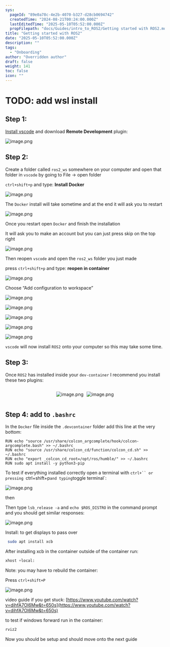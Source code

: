 ```yaml
---
sys:
  pageId: "89e0a78c-4e2b-4070-b327-d28cb0694742"
  createdTime: "2024-08-21T00:24:00.000Z"
  lastEditedTime: "2025-05-10T05:52:00.000Z"
  propFilepath: "docs/Guides/intro_to_ROS2/Getting started with ROS2.md"
title: "Getting started with ROS2"
date: "2025-05-10T05:52:00.000Z"
description: ""
tags:
  - "Onboarding"
author: "Overridden author"
draft: false
weight: 141
toc: false
icon: ""
---
```


# TODO: add wsl install

## Step 1:

[Install vscode](https://code.visualstudio.com/download) and download **Remote Development** plugin:

![image.png](https://prod-files-secure.s3.us-west-2.amazonaws.com/d518164a-d88e-44d1-a4ee-3adb3bd8bce0/efb52993-1881-4a40-b95e-6f020334f022/image.png?X-Amz-Algorithm=AWS4-HMAC-SHA256&X-Amz-Content-Sha256=UNSIGNED-PAYLOAD&X-Amz-Credential=ASIAZI2LB466YH26HWNJ%2F20250630%2Fus-west-2%2Fs3%2Faws4_request&X-Amz-Date=20250630T190116Z&X-Amz-Expires=3600&X-Amz-Security-Token=IQoJb3JpZ2luX2VjEMr%2F%2F%2F%2F%2F%2F%2F%2F%2F%2FwEaCXVzLXdlc3QtMiJHMEUCIEBoM8UIo2YU4RGNq10PRzHMVui9aKyWoTC2bFkFiG8XAiEAv%2BuUisotdgEXYQaHiFVQI9YE0srlP20mhIykU2G%2BZ5EqiAQIw%2F%2F%2F%2F%2F%2F%2F%2F%2F%2F%2FARAAGgw2Mzc0MjMxODM4MDUiDINjeN7zQGW%2Fkmth6ircAyD2yK41ayBAVKKKQ8hTV%2FsdOpODWoYNkR9bmZgvC7fYomni7OSJR59y35hI3MiebWRF2IUZnEnwBRmLH%2BvMcQ9AskEomLerIU7oGv%2FAIigcG4gWJFw7nFfCp9%2FwHpgZOlrUgLBiZ43zvUqHWBQU0qrSUmA37l5siU5JJEDLcDRynRy8GkZJp2gumT15DDVb0QmD7ApXo24HqtZCYa3vwhOzsxf6sj3ryMr4R3ISlvapw3nNAZYcXgBjHxKkxlR%2FcJY0YMv7EafD%2BAqN0YgQdwuwJ%2FH48w6Y%2B90UaPwVLQzAmZPVyzHO5EwX62jMn9Y9EkwLQTxc0fpt2ipF8YgIT45h9hGlEiyHH1eiJQyEqLJG%2BADsW8%2F2Y0qGkyCUSxEawxMtWMGHPHRtayIk6twKkOxnH3nPQ16chFkGT4pK%2F%2FHsjuQSxPTHgPRPMwiRF5Vl2Fl0sCwyzQrqR%2BV0m6%2Bq4T5oIDkE8nLj1nnyFqH3tDRfB7softFI89mqdXZlB80ubXIRpFx7jVz2XMaTagt2wxeXNVqYQt7T5WbD70EwOXNg88K4%2FUq4XNOziyWE7opCeeT54V6az7ezdsVQdVkwL%2BE49YVuICIOCZdz%2BbZe429%2F%2BKMZTFehlTsX6ytQMJ2ji8MGOqUBTQKoyjBPoAsJ4u862k7PUOxQjuBq42FRFO8YrsRRwESOT18LvBjdPTx4T9Luw92AS6Wt4ivprfkVwn8RgrCEtTZKkfykhisB5JTE7iHGUhaWf2hBmIP9hlaOtCCz3ss1Naqvrb6w%2FeTmhtEVcadGA0%2F1DWzjaZ0d1qA1TkwMHybdyv%2BqF64WoEddlV7UwqdbjFE34bDTMc1ilW0%2FMuCmA8vbxLk1&X-Amz-Signature=3819fa670ff567e154c2f50b283015c3996e58082936e2ebc0329bbfbe6b0f1e&X-Amz-SignedHeaders=host&x-amz-checksum-mode=ENABLED&x-id=GetObject)

## Step 2:

Create a folder called `ros2_ws` somewhere on your computer and open that folder in `vscode` by going to File → open folder 

`ctrl+shift+p` and type: **Install Docker**

![image.png](https://prod-files-secure.s3.us-west-2.amazonaws.com/d518164a-d88e-44d1-a4ee-3adb3bd8bce0/2269dc0e-1cd5-47ff-bceb-c04ad9b2eab0/image.png?X-Amz-Algorithm=AWS4-HMAC-SHA256&X-Amz-Content-Sha256=UNSIGNED-PAYLOAD&X-Amz-Credential=ASIAZI2LB466YH26HWNJ%2F20250630%2Fus-west-2%2Fs3%2Faws4_request&X-Amz-Date=20250630T190116Z&X-Amz-Expires=3600&X-Amz-Security-Token=IQoJb3JpZ2luX2VjEMr%2F%2F%2F%2F%2F%2F%2F%2F%2F%2FwEaCXVzLXdlc3QtMiJHMEUCIEBoM8UIo2YU4RGNq10PRzHMVui9aKyWoTC2bFkFiG8XAiEAv%2BuUisotdgEXYQaHiFVQI9YE0srlP20mhIykU2G%2BZ5EqiAQIw%2F%2F%2F%2F%2F%2F%2F%2F%2F%2F%2FARAAGgw2Mzc0MjMxODM4MDUiDINjeN7zQGW%2Fkmth6ircAyD2yK41ayBAVKKKQ8hTV%2FsdOpODWoYNkR9bmZgvC7fYomni7OSJR59y35hI3MiebWRF2IUZnEnwBRmLH%2BvMcQ9AskEomLerIU7oGv%2FAIigcG4gWJFw7nFfCp9%2FwHpgZOlrUgLBiZ43zvUqHWBQU0qrSUmA37l5siU5JJEDLcDRynRy8GkZJp2gumT15DDVb0QmD7ApXo24HqtZCYa3vwhOzsxf6sj3ryMr4R3ISlvapw3nNAZYcXgBjHxKkxlR%2FcJY0YMv7EafD%2BAqN0YgQdwuwJ%2FH48w6Y%2B90UaPwVLQzAmZPVyzHO5EwX62jMn9Y9EkwLQTxc0fpt2ipF8YgIT45h9hGlEiyHH1eiJQyEqLJG%2BADsW8%2F2Y0qGkyCUSxEawxMtWMGHPHRtayIk6twKkOxnH3nPQ16chFkGT4pK%2F%2FHsjuQSxPTHgPRPMwiRF5Vl2Fl0sCwyzQrqR%2BV0m6%2Bq4T5oIDkE8nLj1nnyFqH3tDRfB7softFI89mqdXZlB80ubXIRpFx7jVz2XMaTagt2wxeXNVqYQt7T5WbD70EwOXNg88K4%2FUq4XNOziyWE7opCeeT54V6az7ezdsVQdVkwL%2BE49YVuICIOCZdz%2BbZe429%2F%2BKMZTFehlTsX6ytQMJ2ji8MGOqUBTQKoyjBPoAsJ4u862k7PUOxQjuBq42FRFO8YrsRRwESOT18LvBjdPTx4T9Luw92AS6Wt4ivprfkVwn8RgrCEtTZKkfykhisB5JTE7iHGUhaWf2hBmIP9hlaOtCCz3ss1Naqvrb6w%2FeTmhtEVcadGA0%2F1DWzjaZ0d1qA1TkwMHybdyv%2BqF64WoEddlV7UwqdbjFE34bDTMc1ilW0%2FMuCmA8vbxLk1&X-Amz-Signature=b36598032afb62a02bc3f06dfe435020b8a1a28a0b523222de9d4ebc9a338586&X-Amz-SignedHeaders=host&x-amz-checksum-mode=ENABLED&x-id=GetObject)

The `Docker` install will take sometime and at the end it will ask you to restart

![image.png](https://prod-files-secure.s3.us-west-2.amazonaws.com/d518164a-d88e-44d1-a4ee-3adb3bd8bce0/ed233f78-be33-4b1f-b89c-9c346c0e961e/image.png?X-Amz-Algorithm=AWS4-HMAC-SHA256&X-Amz-Content-Sha256=UNSIGNED-PAYLOAD&X-Amz-Credential=ASIAZI2LB466YH26HWNJ%2F20250630%2Fus-west-2%2Fs3%2Faws4_request&X-Amz-Date=20250630T190116Z&X-Amz-Expires=3600&X-Amz-Security-Token=IQoJb3JpZ2luX2VjEMr%2F%2F%2F%2F%2F%2F%2F%2F%2F%2FwEaCXVzLXdlc3QtMiJHMEUCIEBoM8UIo2YU4RGNq10PRzHMVui9aKyWoTC2bFkFiG8XAiEAv%2BuUisotdgEXYQaHiFVQI9YE0srlP20mhIykU2G%2BZ5EqiAQIw%2F%2F%2F%2F%2F%2F%2F%2F%2F%2F%2FARAAGgw2Mzc0MjMxODM4MDUiDINjeN7zQGW%2Fkmth6ircAyD2yK41ayBAVKKKQ8hTV%2FsdOpODWoYNkR9bmZgvC7fYomni7OSJR59y35hI3MiebWRF2IUZnEnwBRmLH%2BvMcQ9AskEomLerIU7oGv%2FAIigcG4gWJFw7nFfCp9%2FwHpgZOlrUgLBiZ43zvUqHWBQU0qrSUmA37l5siU5JJEDLcDRynRy8GkZJp2gumT15DDVb0QmD7ApXo24HqtZCYa3vwhOzsxf6sj3ryMr4R3ISlvapw3nNAZYcXgBjHxKkxlR%2FcJY0YMv7EafD%2BAqN0YgQdwuwJ%2FH48w6Y%2B90UaPwVLQzAmZPVyzHO5EwX62jMn9Y9EkwLQTxc0fpt2ipF8YgIT45h9hGlEiyHH1eiJQyEqLJG%2BADsW8%2F2Y0qGkyCUSxEawxMtWMGHPHRtayIk6twKkOxnH3nPQ16chFkGT4pK%2F%2FHsjuQSxPTHgPRPMwiRF5Vl2Fl0sCwyzQrqR%2BV0m6%2Bq4T5oIDkE8nLj1nnyFqH3tDRfB7softFI89mqdXZlB80ubXIRpFx7jVz2XMaTagt2wxeXNVqYQt7T5WbD70EwOXNg88K4%2FUq4XNOziyWE7opCeeT54V6az7ezdsVQdVkwL%2BE49YVuICIOCZdz%2BbZe429%2F%2BKMZTFehlTsX6ytQMJ2ji8MGOqUBTQKoyjBPoAsJ4u862k7PUOxQjuBq42FRFO8YrsRRwESOT18LvBjdPTx4T9Luw92AS6Wt4ivprfkVwn8RgrCEtTZKkfykhisB5JTE7iHGUhaWf2hBmIP9hlaOtCCz3ss1Naqvrb6w%2FeTmhtEVcadGA0%2F1DWzjaZ0d1qA1TkwMHybdyv%2BqF64WoEddlV7UwqdbjFE34bDTMc1ilW0%2FMuCmA8vbxLk1&X-Amz-Signature=dc98e3eb8eaa7d13a9f2622b4dccf04bafc0b7a59cc9d1c82e08d874c31f11b9&X-Amz-SignedHeaders=host&x-amz-checksum-mode=ENABLED&x-id=GetObject)

Once you restart open `Docker` and finish the installation

It will ask you to make an account but you can just press skip on the top right

![image.png](https://prod-files-secure.s3.us-west-2.amazonaws.com/d518164a-d88e-44d1-a4ee-3adb3bd8bce0/21010ad9-1659-4fd9-9f59-9932a09b2a3d/image.png?X-Amz-Algorithm=AWS4-HMAC-SHA256&X-Amz-Content-Sha256=UNSIGNED-PAYLOAD&X-Amz-Credential=ASIAZI2LB466YH26HWNJ%2F20250630%2Fus-west-2%2Fs3%2Faws4_request&X-Amz-Date=20250630T190117Z&X-Amz-Expires=3600&X-Amz-Security-Token=IQoJb3JpZ2luX2VjEMr%2F%2F%2F%2F%2F%2F%2F%2F%2F%2FwEaCXVzLXdlc3QtMiJHMEUCIEBoM8UIo2YU4RGNq10PRzHMVui9aKyWoTC2bFkFiG8XAiEAv%2BuUisotdgEXYQaHiFVQI9YE0srlP20mhIykU2G%2BZ5EqiAQIw%2F%2F%2F%2F%2F%2F%2F%2F%2F%2F%2FARAAGgw2Mzc0MjMxODM4MDUiDINjeN7zQGW%2Fkmth6ircAyD2yK41ayBAVKKKQ8hTV%2FsdOpODWoYNkR9bmZgvC7fYomni7OSJR59y35hI3MiebWRF2IUZnEnwBRmLH%2BvMcQ9AskEomLerIU7oGv%2FAIigcG4gWJFw7nFfCp9%2FwHpgZOlrUgLBiZ43zvUqHWBQU0qrSUmA37l5siU5JJEDLcDRynRy8GkZJp2gumT15DDVb0QmD7ApXo24HqtZCYa3vwhOzsxf6sj3ryMr4R3ISlvapw3nNAZYcXgBjHxKkxlR%2FcJY0YMv7EafD%2BAqN0YgQdwuwJ%2FH48w6Y%2B90UaPwVLQzAmZPVyzHO5EwX62jMn9Y9EkwLQTxc0fpt2ipF8YgIT45h9hGlEiyHH1eiJQyEqLJG%2BADsW8%2F2Y0qGkyCUSxEawxMtWMGHPHRtayIk6twKkOxnH3nPQ16chFkGT4pK%2F%2FHsjuQSxPTHgPRPMwiRF5Vl2Fl0sCwyzQrqR%2BV0m6%2Bq4T5oIDkE8nLj1nnyFqH3tDRfB7softFI89mqdXZlB80ubXIRpFx7jVz2XMaTagt2wxeXNVqYQt7T5WbD70EwOXNg88K4%2FUq4XNOziyWE7opCeeT54V6az7ezdsVQdVkwL%2BE49YVuICIOCZdz%2BbZe429%2F%2BKMZTFehlTsX6ytQMJ2ji8MGOqUBTQKoyjBPoAsJ4u862k7PUOxQjuBq42FRFO8YrsRRwESOT18LvBjdPTx4T9Luw92AS6Wt4ivprfkVwn8RgrCEtTZKkfykhisB5JTE7iHGUhaWf2hBmIP9hlaOtCCz3ss1Naqvrb6w%2FeTmhtEVcadGA0%2F1DWzjaZ0d1qA1TkwMHybdyv%2BqF64WoEddlV7UwqdbjFE34bDTMc1ilW0%2FMuCmA8vbxLk1&X-Amz-Signature=37cfd0298ba286dace96ea9315e1983c390688bf5fae613201879a3c12fc992e&X-Amz-SignedHeaders=host&x-amz-checksum-mode=ENABLED&x-id=GetObject)

Then reopen `vscode` and open the `ros2_ws` folder you just made

press `ctrl+shift+p` and type: **reopen in container**

![image.png](https://prod-files-secure.s3.us-west-2.amazonaws.com/d518164a-d88e-44d1-a4ee-3adb3bd8bce0/4e93b8c2-41ad-488c-8095-c74205196118/image.png?X-Amz-Algorithm=AWS4-HMAC-SHA256&X-Amz-Content-Sha256=UNSIGNED-PAYLOAD&X-Amz-Credential=ASIAZI2LB466YH26HWNJ%2F20250630%2Fus-west-2%2Fs3%2Faws4_request&X-Amz-Date=20250630T190116Z&X-Amz-Expires=3600&X-Amz-Security-Token=IQoJb3JpZ2luX2VjEMr%2F%2F%2F%2F%2F%2F%2F%2F%2F%2FwEaCXVzLXdlc3QtMiJHMEUCIEBoM8UIo2YU4RGNq10PRzHMVui9aKyWoTC2bFkFiG8XAiEAv%2BuUisotdgEXYQaHiFVQI9YE0srlP20mhIykU2G%2BZ5EqiAQIw%2F%2F%2F%2F%2F%2F%2F%2F%2F%2F%2FARAAGgw2Mzc0MjMxODM4MDUiDINjeN7zQGW%2Fkmth6ircAyD2yK41ayBAVKKKQ8hTV%2FsdOpODWoYNkR9bmZgvC7fYomni7OSJR59y35hI3MiebWRF2IUZnEnwBRmLH%2BvMcQ9AskEomLerIU7oGv%2FAIigcG4gWJFw7nFfCp9%2FwHpgZOlrUgLBiZ43zvUqHWBQU0qrSUmA37l5siU5JJEDLcDRynRy8GkZJp2gumT15DDVb0QmD7ApXo24HqtZCYa3vwhOzsxf6sj3ryMr4R3ISlvapw3nNAZYcXgBjHxKkxlR%2FcJY0YMv7EafD%2BAqN0YgQdwuwJ%2FH48w6Y%2B90UaPwVLQzAmZPVyzHO5EwX62jMn9Y9EkwLQTxc0fpt2ipF8YgIT45h9hGlEiyHH1eiJQyEqLJG%2BADsW8%2F2Y0qGkyCUSxEawxMtWMGHPHRtayIk6twKkOxnH3nPQ16chFkGT4pK%2F%2FHsjuQSxPTHgPRPMwiRF5Vl2Fl0sCwyzQrqR%2BV0m6%2Bq4T5oIDkE8nLj1nnyFqH3tDRfB7softFI89mqdXZlB80ubXIRpFx7jVz2XMaTagt2wxeXNVqYQt7T5WbD70EwOXNg88K4%2FUq4XNOziyWE7opCeeT54V6az7ezdsVQdVkwL%2BE49YVuICIOCZdz%2BbZe429%2F%2BKMZTFehlTsX6ytQMJ2ji8MGOqUBTQKoyjBPoAsJ4u862k7PUOxQjuBq42FRFO8YrsRRwESOT18LvBjdPTx4T9Luw92AS6Wt4ivprfkVwn8RgrCEtTZKkfykhisB5JTE7iHGUhaWf2hBmIP9hlaOtCCz3ss1Naqvrb6w%2FeTmhtEVcadGA0%2F1DWzjaZ0d1qA1TkwMHybdyv%2BqF64WoEddlV7UwqdbjFE34bDTMc1ilW0%2FMuCmA8vbxLk1&X-Amz-Signature=b8184edfd9e4829890d8847c5c87d8acc96e5083841a9b5050f3f8bb99eb26c0&X-Amz-SignedHeaders=host&x-amz-checksum-mode=ENABLED&x-id=GetObject)

Choose “Add configuration to workspace”

![image.png](https://prod-files-secure.s3.us-west-2.amazonaws.com/d518164a-d88e-44d1-a4ee-3adb3bd8bce0/9560b282-5060-4989-ba37-97e7b2c22476/image.png?X-Amz-Algorithm=AWS4-HMAC-SHA256&X-Amz-Content-Sha256=UNSIGNED-PAYLOAD&X-Amz-Credential=ASIAZI2LB466YH26HWNJ%2F20250630%2Fus-west-2%2Fs3%2Faws4_request&X-Amz-Date=20250630T190117Z&X-Amz-Expires=3600&X-Amz-Security-Token=IQoJb3JpZ2luX2VjEMr%2F%2F%2F%2F%2F%2F%2F%2F%2F%2FwEaCXVzLXdlc3QtMiJHMEUCIEBoM8UIo2YU4RGNq10PRzHMVui9aKyWoTC2bFkFiG8XAiEAv%2BuUisotdgEXYQaHiFVQI9YE0srlP20mhIykU2G%2BZ5EqiAQIw%2F%2F%2F%2F%2F%2F%2F%2F%2F%2F%2FARAAGgw2Mzc0MjMxODM4MDUiDINjeN7zQGW%2Fkmth6ircAyD2yK41ayBAVKKKQ8hTV%2FsdOpODWoYNkR9bmZgvC7fYomni7OSJR59y35hI3MiebWRF2IUZnEnwBRmLH%2BvMcQ9AskEomLerIU7oGv%2FAIigcG4gWJFw7nFfCp9%2FwHpgZOlrUgLBiZ43zvUqHWBQU0qrSUmA37l5siU5JJEDLcDRynRy8GkZJp2gumT15DDVb0QmD7ApXo24HqtZCYa3vwhOzsxf6sj3ryMr4R3ISlvapw3nNAZYcXgBjHxKkxlR%2FcJY0YMv7EafD%2BAqN0YgQdwuwJ%2FH48w6Y%2B90UaPwVLQzAmZPVyzHO5EwX62jMn9Y9EkwLQTxc0fpt2ipF8YgIT45h9hGlEiyHH1eiJQyEqLJG%2BADsW8%2F2Y0qGkyCUSxEawxMtWMGHPHRtayIk6twKkOxnH3nPQ16chFkGT4pK%2F%2FHsjuQSxPTHgPRPMwiRF5Vl2Fl0sCwyzQrqR%2BV0m6%2Bq4T5oIDkE8nLj1nnyFqH3tDRfB7softFI89mqdXZlB80ubXIRpFx7jVz2XMaTagt2wxeXNVqYQt7T5WbD70EwOXNg88K4%2FUq4XNOziyWE7opCeeT54V6az7ezdsVQdVkwL%2BE49YVuICIOCZdz%2BbZe429%2F%2BKMZTFehlTsX6ytQMJ2ji8MGOqUBTQKoyjBPoAsJ4u862k7PUOxQjuBq42FRFO8YrsRRwESOT18LvBjdPTx4T9Luw92AS6Wt4ivprfkVwn8RgrCEtTZKkfykhisB5JTE7iHGUhaWf2hBmIP9hlaOtCCz3ss1Naqvrb6w%2FeTmhtEVcadGA0%2F1DWzjaZ0d1qA1TkwMHybdyv%2BqF64WoEddlV7UwqdbjFE34bDTMc1ilW0%2FMuCmA8vbxLk1&X-Amz-Signature=1b69976310fb74db8624474fb8e892ac285a5ac58187be214d5a56c435f7d2c2&X-Amz-SignedHeaders=host&x-amz-checksum-mode=ENABLED&x-id=GetObject)

![image.png](https://prod-files-secure.s3.us-west-2.amazonaws.com/d518164a-d88e-44d1-a4ee-3adb3bd8bce0/2ee63f81-886b-48e8-a553-dc6e5eac99e4/image.png?X-Amz-Algorithm=AWS4-HMAC-SHA256&X-Amz-Content-Sha256=UNSIGNED-PAYLOAD&X-Amz-Credential=ASIAZI2LB466YH26HWNJ%2F20250630%2Fus-west-2%2Fs3%2Faws4_request&X-Amz-Date=20250630T190116Z&X-Amz-Expires=3600&X-Amz-Security-Token=IQoJb3JpZ2luX2VjEMr%2F%2F%2F%2F%2F%2F%2F%2F%2F%2FwEaCXVzLXdlc3QtMiJHMEUCIEBoM8UIo2YU4RGNq10PRzHMVui9aKyWoTC2bFkFiG8XAiEAv%2BuUisotdgEXYQaHiFVQI9YE0srlP20mhIykU2G%2BZ5EqiAQIw%2F%2F%2F%2F%2F%2F%2F%2F%2F%2F%2FARAAGgw2Mzc0MjMxODM4MDUiDINjeN7zQGW%2Fkmth6ircAyD2yK41ayBAVKKKQ8hTV%2FsdOpODWoYNkR9bmZgvC7fYomni7OSJR59y35hI3MiebWRF2IUZnEnwBRmLH%2BvMcQ9AskEomLerIU7oGv%2FAIigcG4gWJFw7nFfCp9%2FwHpgZOlrUgLBiZ43zvUqHWBQU0qrSUmA37l5siU5JJEDLcDRynRy8GkZJp2gumT15DDVb0QmD7ApXo24HqtZCYa3vwhOzsxf6sj3ryMr4R3ISlvapw3nNAZYcXgBjHxKkxlR%2FcJY0YMv7EafD%2BAqN0YgQdwuwJ%2FH48w6Y%2B90UaPwVLQzAmZPVyzHO5EwX62jMn9Y9EkwLQTxc0fpt2ipF8YgIT45h9hGlEiyHH1eiJQyEqLJG%2BADsW8%2F2Y0qGkyCUSxEawxMtWMGHPHRtayIk6twKkOxnH3nPQ16chFkGT4pK%2F%2FHsjuQSxPTHgPRPMwiRF5Vl2Fl0sCwyzQrqR%2BV0m6%2Bq4T5oIDkE8nLj1nnyFqH3tDRfB7softFI89mqdXZlB80ubXIRpFx7jVz2XMaTagt2wxeXNVqYQt7T5WbD70EwOXNg88K4%2FUq4XNOziyWE7opCeeT54V6az7ezdsVQdVkwL%2BE49YVuICIOCZdz%2BbZe429%2F%2BKMZTFehlTsX6ytQMJ2ji8MGOqUBTQKoyjBPoAsJ4u862k7PUOxQjuBq42FRFO8YrsRRwESOT18LvBjdPTx4T9Luw92AS6Wt4ivprfkVwn8RgrCEtTZKkfykhisB5JTE7iHGUhaWf2hBmIP9hlaOtCCz3ss1Naqvrb6w%2FeTmhtEVcadGA0%2F1DWzjaZ0d1qA1TkwMHybdyv%2BqF64WoEddlV7UwqdbjFE34bDTMc1ilW0%2FMuCmA8vbxLk1&X-Amz-Signature=520700bb4623d5ca234e93044d7f83a793aff3e67cd89bd92da9469f83d0d0db&X-Amz-SignedHeaders=host&x-amz-checksum-mode=ENABLED&x-id=GetObject)

![image.png](https://prod-files-secure.s3.us-west-2.amazonaws.com/d518164a-d88e-44d1-a4ee-3adb3bd8bce0/ae1580b2-b048-407e-aed9-b584224a7a04/image.png?X-Amz-Algorithm=AWS4-HMAC-SHA256&X-Amz-Content-Sha256=UNSIGNED-PAYLOAD&X-Amz-Credential=ASIAZI2LB466YH26HWNJ%2F20250630%2Fus-west-2%2Fs3%2Faws4_request&X-Amz-Date=20250630T190116Z&X-Amz-Expires=3600&X-Amz-Security-Token=IQoJb3JpZ2luX2VjEMr%2F%2F%2F%2F%2F%2F%2F%2F%2F%2FwEaCXVzLXdlc3QtMiJHMEUCIEBoM8UIo2YU4RGNq10PRzHMVui9aKyWoTC2bFkFiG8XAiEAv%2BuUisotdgEXYQaHiFVQI9YE0srlP20mhIykU2G%2BZ5EqiAQIw%2F%2F%2F%2F%2F%2F%2F%2F%2F%2F%2FARAAGgw2Mzc0MjMxODM4MDUiDINjeN7zQGW%2Fkmth6ircAyD2yK41ayBAVKKKQ8hTV%2FsdOpODWoYNkR9bmZgvC7fYomni7OSJR59y35hI3MiebWRF2IUZnEnwBRmLH%2BvMcQ9AskEomLerIU7oGv%2FAIigcG4gWJFw7nFfCp9%2FwHpgZOlrUgLBiZ43zvUqHWBQU0qrSUmA37l5siU5JJEDLcDRynRy8GkZJp2gumT15DDVb0QmD7ApXo24HqtZCYa3vwhOzsxf6sj3ryMr4R3ISlvapw3nNAZYcXgBjHxKkxlR%2FcJY0YMv7EafD%2BAqN0YgQdwuwJ%2FH48w6Y%2B90UaPwVLQzAmZPVyzHO5EwX62jMn9Y9EkwLQTxc0fpt2ipF8YgIT45h9hGlEiyHH1eiJQyEqLJG%2BADsW8%2F2Y0qGkyCUSxEawxMtWMGHPHRtayIk6twKkOxnH3nPQ16chFkGT4pK%2F%2FHsjuQSxPTHgPRPMwiRF5Vl2Fl0sCwyzQrqR%2BV0m6%2Bq4T5oIDkE8nLj1nnyFqH3tDRfB7softFI89mqdXZlB80ubXIRpFx7jVz2XMaTagt2wxeXNVqYQt7T5WbD70EwOXNg88K4%2FUq4XNOziyWE7opCeeT54V6az7ezdsVQdVkwL%2BE49YVuICIOCZdz%2BbZe429%2F%2BKMZTFehlTsX6ytQMJ2ji8MGOqUBTQKoyjBPoAsJ4u862k7PUOxQjuBq42FRFO8YrsRRwESOT18LvBjdPTx4T9Luw92AS6Wt4ivprfkVwn8RgrCEtTZKkfykhisB5JTE7iHGUhaWf2hBmIP9hlaOtCCz3ss1Naqvrb6w%2FeTmhtEVcadGA0%2F1DWzjaZ0d1qA1TkwMHybdyv%2BqF64WoEddlV7UwqdbjFE34bDTMc1ilW0%2FMuCmA8vbxLk1&X-Amz-Signature=118f131ff6d09d55f0a022334ebaecf7e23d7041cc27e25f244af5bb0c5a39ce&X-Amz-SignedHeaders=host&x-amz-checksum-mode=ENABLED&x-id=GetObject)

![image.png](https://prod-files-secure.s3.us-west-2.amazonaws.com/d518164a-d88e-44d1-a4ee-3adb3bd8bce0/53255b28-f75e-430f-b9e3-c0ac8577e42b/image.png?X-Amz-Algorithm=AWS4-HMAC-SHA256&X-Amz-Content-Sha256=UNSIGNED-PAYLOAD&X-Amz-Credential=ASIAZI2LB466YH26HWNJ%2F20250630%2Fus-west-2%2Fs3%2Faws4_request&X-Amz-Date=20250630T190116Z&X-Amz-Expires=3600&X-Amz-Security-Token=IQoJb3JpZ2luX2VjEMr%2F%2F%2F%2F%2F%2F%2F%2F%2F%2FwEaCXVzLXdlc3QtMiJHMEUCIEBoM8UIo2YU4RGNq10PRzHMVui9aKyWoTC2bFkFiG8XAiEAv%2BuUisotdgEXYQaHiFVQI9YE0srlP20mhIykU2G%2BZ5EqiAQIw%2F%2F%2F%2F%2F%2F%2F%2F%2F%2F%2FARAAGgw2Mzc0MjMxODM4MDUiDINjeN7zQGW%2Fkmth6ircAyD2yK41ayBAVKKKQ8hTV%2FsdOpODWoYNkR9bmZgvC7fYomni7OSJR59y35hI3MiebWRF2IUZnEnwBRmLH%2BvMcQ9AskEomLerIU7oGv%2FAIigcG4gWJFw7nFfCp9%2FwHpgZOlrUgLBiZ43zvUqHWBQU0qrSUmA37l5siU5JJEDLcDRynRy8GkZJp2gumT15DDVb0QmD7ApXo24HqtZCYa3vwhOzsxf6sj3ryMr4R3ISlvapw3nNAZYcXgBjHxKkxlR%2FcJY0YMv7EafD%2BAqN0YgQdwuwJ%2FH48w6Y%2B90UaPwVLQzAmZPVyzHO5EwX62jMn9Y9EkwLQTxc0fpt2ipF8YgIT45h9hGlEiyHH1eiJQyEqLJG%2BADsW8%2F2Y0qGkyCUSxEawxMtWMGHPHRtayIk6twKkOxnH3nPQ16chFkGT4pK%2F%2FHsjuQSxPTHgPRPMwiRF5Vl2Fl0sCwyzQrqR%2BV0m6%2Bq4T5oIDkE8nLj1nnyFqH3tDRfB7softFI89mqdXZlB80ubXIRpFx7jVz2XMaTagt2wxeXNVqYQt7T5WbD70EwOXNg88K4%2FUq4XNOziyWE7opCeeT54V6az7ezdsVQdVkwL%2BE49YVuICIOCZdz%2BbZe429%2F%2BKMZTFehlTsX6ytQMJ2ji8MGOqUBTQKoyjBPoAsJ4u862k7PUOxQjuBq42FRFO8YrsRRwESOT18LvBjdPTx4T9Luw92AS6Wt4ivprfkVwn8RgrCEtTZKkfykhisB5JTE7iHGUhaWf2hBmIP9hlaOtCCz3ss1Naqvrb6w%2FeTmhtEVcadGA0%2F1DWzjaZ0d1qA1TkwMHybdyv%2BqF64WoEddlV7UwqdbjFE34bDTMc1ilW0%2FMuCmA8vbxLk1&X-Amz-Signature=8250b78445e1d900c6667237ac0f7b20dfc78ade5a08799fc16f92509d63895f&X-Amz-SignedHeaders=host&x-amz-checksum-mode=ENABLED&x-id=GetObject)

![image.png](https://prod-files-secure.s3.us-west-2.amazonaws.com/d518164a-d88e-44d1-a4ee-3adb3bd8bce0/7c562767-5af9-4ffb-97d1-327bcdf4ee00/image.png?X-Amz-Algorithm=AWS4-HMAC-SHA256&X-Amz-Content-Sha256=UNSIGNED-PAYLOAD&X-Amz-Credential=ASIAZI2LB466YH26HWNJ%2F20250630%2Fus-west-2%2Fs3%2Faws4_request&X-Amz-Date=20250630T190116Z&X-Amz-Expires=3600&X-Amz-Security-Token=IQoJb3JpZ2luX2VjEMr%2F%2F%2F%2F%2F%2F%2F%2F%2F%2FwEaCXVzLXdlc3QtMiJHMEUCIEBoM8UIo2YU4RGNq10PRzHMVui9aKyWoTC2bFkFiG8XAiEAv%2BuUisotdgEXYQaHiFVQI9YE0srlP20mhIykU2G%2BZ5EqiAQIw%2F%2F%2F%2F%2F%2F%2F%2F%2F%2F%2FARAAGgw2Mzc0MjMxODM4MDUiDINjeN7zQGW%2Fkmth6ircAyD2yK41ayBAVKKKQ8hTV%2FsdOpODWoYNkR9bmZgvC7fYomni7OSJR59y35hI3MiebWRF2IUZnEnwBRmLH%2BvMcQ9AskEomLerIU7oGv%2FAIigcG4gWJFw7nFfCp9%2FwHpgZOlrUgLBiZ43zvUqHWBQU0qrSUmA37l5siU5JJEDLcDRynRy8GkZJp2gumT15DDVb0QmD7ApXo24HqtZCYa3vwhOzsxf6sj3ryMr4R3ISlvapw3nNAZYcXgBjHxKkxlR%2FcJY0YMv7EafD%2BAqN0YgQdwuwJ%2FH48w6Y%2B90UaPwVLQzAmZPVyzHO5EwX62jMn9Y9EkwLQTxc0fpt2ipF8YgIT45h9hGlEiyHH1eiJQyEqLJG%2BADsW8%2F2Y0qGkyCUSxEawxMtWMGHPHRtayIk6twKkOxnH3nPQ16chFkGT4pK%2F%2FHsjuQSxPTHgPRPMwiRF5Vl2Fl0sCwyzQrqR%2BV0m6%2Bq4T5oIDkE8nLj1nnyFqH3tDRfB7softFI89mqdXZlB80ubXIRpFx7jVz2XMaTagt2wxeXNVqYQt7T5WbD70EwOXNg88K4%2FUq4XNOziyWE7opCeeT54V6az7ezdsVQdVkwL%2BE49YVuICIOCZdz%2BbZe429%2F%2BKMZTFehlTsX6ytQMJ2ji8MGOqUBTQKoyjBPoAsJ4u862k7PUOxQjuBq42FRFO8YrsRRwESOT18LvBjdPTx4T9Luw92AS6Wt4ivprfkVwn8RgrCEtTZKkfykhisB5JTE7iHGUhaWf2hBmIP9hlaOtCCz3ss1Naqvrb6w%2FeTmhtEVcadGA0%2F1DWzjaZ0d1qA1TkwMHybdyv%2BqF64WoEddlV7UwqdbjFE34bDTMc1ilW0%2FMuCmA8vbxLk1&X-Amz-Signature=ccda821d3e0044cbc8c842b4025e4b8f34177458363d5438a192609e3975a6c4&X-Amz-SignedHeaders=host&x-amz-checksum-mode=ENABLED&x-id=GetObject)

`vscode` will now install `ROS2` onto your computer so this may take some time.

## Step 3:

Once `ROS2` has installed inside your `dev-container` I recommend you install these two plugins:

<div style="display: flex;flex-direction: row; column-gap:10px; max-width: 630px;justify-content: center;">
<div>

![image.png](https://prod-files-secure.s3.us-west-2.amazonaws.com/d518164a-d88e-44d1-a4ee-3adb3bd8bce0/3fc3d550-5a54-4ba1-ba6b-faa01cdb7369/image.png?X-Amz-Algorithm=AWS4-HMAC-SHA256&X-Amz-Content-Sha256=UNSIGNED-PAYLOAD&X-Amz-Credential=ASIAZI2LB466X3U6OBCQ%2F20250630%2Fus-west-2%2Fs3%2Faws4_request&X-Amz-Date=20250630T190118Z&X-Amz-Expires=3600&X-Amz-Security-Token=IQoJb3JpZ2luX2VjEMr%2F%2F%2F%2F%2F%2F%2F%2F%2F%2FwEaCXVzLXdlc3QtMiJGMEQCIFApPA2TIl3UMz%2F%2FJxFg1%2Fpia3o71pYvseSeMqTwKCRYAiAoN3W59qX1KBcexwssvC2yc8BZo%2B8KxVKl9c8NweLDbiqIBAjD%2F%2F%2F%2F%2F%2F%2F%2F%2F%2F8BEAAaDDYzNzQyMzE4MzgwNSIMMjLz4Z2RUj8aLhAQKtwDZTlnvwVptSAPe6EtbhQSYVqim9qR5tQE8jUy%2FzfzZVcnCgnIBw4fivQHCkVbNd9ILOHv0D%2FD4QTF5FYrb%2F29LOQBuW8NFuWestLnzMdHijK73COVQwpMhnfkjflVFaUihdnBrRjAy%2BwZftGLjpHOjFj0C0Q49qtpgEf3sGBq6ESgvk87aGM41d0ipyPoQqSWg5XjACrWAHJ0mDRpUZPw4P%2BNulKnK9xMc0J4lHJcHTwgfWv3aoZLWjB2BUtE7%2FdmM4e0s3OUorQoXXTEyiHMnP%2BN3GZSc72oqS1ZX2ECWtSpynS3zfsz4AzoI788rZZPdfKIMBOUlEDCUxSDV8r8AwfPQqzSjazIls%2F8fokHov1oSN3x5Q6TGkQ8JIhqDmyuTZa1ikCCVkFyJkjufTNu8ZScNjgkTLO0ESVALO4X%2FZhNiSi%2FoN5Puh%2BREsnhwESn%2FtT6ADEoRISlJM1Q8m%2Fx2h11cs1HOvPG75Nl8gsmcKnYUHgl5hxn%2FJyWMreufwwLNNo9%2BotXaSOIVEjbn1%2BXAOSWfN4R36QT%2FOHAGNgghCyaS2Yi5RnZMrLX8sPdnrEhc1Fp735kl0sRSLYVus4rd%2FPRwkCFWrOFbSR3GR4QmxrdoV%2FrJdVqKXcjixEwtaOLwwY6pgF3yrFtb0uRI2vgY%2FrDiNpqtlmFHmZBGn6FzeQ9XydKWdxdEkYkyhiBGVUjJfAYd%2B9VSb0mTSdf2llUN%2FMmUZrg0Q28CAfUd1Nv1BZ32wvnKKRIdh3nV3r9OtrC7XWBoCldZlmx7LQdDG4o6LCwAUDuHga331Xl0NyLvh3ZqZT4bmdgPoSIVX%2BGhtBoNDacJbIOQeLtNuoj8PYLv7bkIRIsSRcuUmGi&X-Amz-Signature=320f2efaeddb9e516f1d9fcf58555a977515a826e26d833ff00dd61fc57fb005&X-Amz-SignedHeaders=host&x-amz-checksum-mode=ENABLED&x-id=GetObject)

</div>
<div>

![image.png](https://prod-files-secure.s3.us-west-2.amazonaws.com/d518164a-d88e-44d1-a4ee-3adb3bd8bce0/d994cc66-13c2-4093-a5a3-f84cf4601a82/image.png?X-Amz-Algorithm=AWS4-HMAC-SHA256&X-Amz-Content-Sha256=UNSIGNED-PAYLOAD&X-Amz-Credential=ASIAZI2LB466S3OBGJPB%2F20250630%2Fus-west-2%2Fs3%2Faws4_request&X-Amz-Date=20250630T190118Z&X-Amz-Expires=3600&X-Amz-Security-Token=IQoJb3JpZ2luX2VjEMr%2F%2F%2F%2F%2F%2F%2F%2F%2F%2FwEaCXVzLXdlc3QtMiJIMEYCIQD6fO8vtsBQAHM8Z865RhojmKb5NfFH%2FKlfWVP0EwyNAAIhAOmV6WMYlJacuUb6nPWCldDUIhM67womToVcM6c%2FocwkKogECMP%2F%2F%2F%2F%2F%2F%2F%2F%2F%2FwEQABoMNjM3NDIzMTgzODA1IgyBvqTfEkwlSp1BbKIq3ANnYD0bwg6pJLXx2tvCITovY0izR51do74T%2F%2Bs1RIqy3ZV5V9TRi%2BO84%2BbF488sl6DQu8CEQsr%2BFCrmoJf1zibdA2xqeLFlrC7qnvard8ykHFmdpn5v98yiND54XhuvJifuOcNPlfNT8VNbAchwD3m0IVJslcO3Du%2FJDaK8tCK2lPRsurIuhENmOtSSEMCQkO3RJ5Ed3E%2F%2BTh0a2oOaQxsHr2Qs3VoWQXCgS16ad6HiFlbrEGm2mBbM2ZvierHTDfFhjVc9ZzNkb%2Flc3WD%2Bfq4SCcmEj9DBbilswXb0bbyJbd5kfhWRjXAlo9littzNNTpvasyp0k0SgdUjY3%2FIA%2BVfyxg8ORGBZGeRc2S0b%2FpL41nx3Ywoez38HGOwEve%2Bew2bL4BZLdNepjtp84QdqxsMb59VZc0BG5q744Z%2BR0CF7o8htanGjSk4RHxMS7bqh%2BM1ii1Oz1JSggvbZTyvYLjggBtZC3zg4L4VlxubY%2Fj44KunB6CuDCCvXCe4YrVJYm8Xt9xva6F5sJI2kssZTGt1EAHJgjr20kJ3TDD2w91nFGpWPgTonhNY2fVPN68HrDWtQy%2B8neiY%2F5BOm4fzWb1DNykJEtaGN4amLtZVunZRfUi1ETtoh%2B7TiRKEhzDUo4vDBjqkAdZF2X5w1LfhwNTmRc%2F%2B9yHnjKsJKS2NViynmC1rHVe3bOED77ggFHz642EdfcwrCNJyipZhqKqRf7vcT1cbGSHOdNa6sYfp%2FCm7Sf7bv9zEf0WYoINcarmj1Kq0jAiEYnnH2iWRtP82tHaF1Oj%2BtK%2FBzNWLOEv%2FquznnM%2BKBUI43VjYcGa9i%2BVJ3bL2vliBLK%2BYyFh1osHk7xcKde5yugQOMxGD&X-Amz-Signature=504c46734d01e7191d5c5062da3f870940af3ed83918e2815d828f75d1f75d83&X-Amz-SignedHeaders=host&x-amz-checksum-mode=ENABLED&x-id=GetObject)

</div>
</div>

## Step 4: add to `.bashrc`

In the `Docker` file inside the `.devcontainer` folder add this line at the very bottom: 

```docker
RUN echo "source /usr/share/colcon_argcomplete/hook/colcon-argcomplete.bash" >> ~/.bashrc
RUN echo "source /usr/share/colcon_cd/function/colcon_cd.sh" >> ~/.bashrc
RUN echo "export _colcon_cd_root=/opt/ros/humble/" >> ~/.bashrc
RUN sudo apt install -y python3-pip 
```

To test if everything installed correctly open a terminal with `ctrl+`` or pressing `ctrl+shift+p` and typing `toggle terminal`:

![image.png](https://prod-files-secure.s3.us-west-2.amazonaws.com/d518164a-d88e-44d1-a4ee-3adb3bd8bce0/6a4943d8-b04e-4c02-9a58-775f3384d1a5/image.png?X-Amz-Algorithm=AWS4-HMAC-SHA256&X-Amz-Content-Sha256=UNSIGNED-PAYLOAD&X-Amz-Credential=ASIAZI2LB466YH26HWNJ%2F20250630%2Fus-west-2%2Fs3%2Faws4_request&X-Amz-Date=20250630T190117Z&X-Amz-Expires=3600&X-Amz-Security-Token=IQoJb3JpZ2luX2VjEMr%2F%2F%2F%2F%2F%2F%2F%2F%2F%2FwEaCXVzLXdlc3QtMiJHMEUCIEBoM8UIo2YU4RGNq10PRzHMVui9aKyWoTC2bFkFiG8XAiEAv%2BuUisotdgEXYQaHiFVQI9YE0srlP20mhIykU2G%2BZ5EqiAQIw%2F%2F%2F%2F%2F%2F%2F%2F%2F%2F%2FARAAGgw2Mzc0MjMxODM4MDUiDINjeN7zQGW%2Fkmth6ircAyD2yK41ayBAVKKKQ8hTV%2FsdOpODWoYNkR9bmZgvC7fYomni7OSJR59y35hI3MiebWRF2IUZnEnwBRmLH%2BvMcQ9AskEomLerIU7oGv%2FAIigcG4gWJFw7nFfCp9%2FwHpgZOlrUgLBiZ43zvUqHWBQU0qrSUmA37l5siU5JJEDLcDRynRy8GkZJp2gumT15DDVb0QmD7ApXo24HqtZCYa3vwhOzsxf6sj3ryMr4R3ISlvapw3nNAZYcXgBjHxKkxlR%2FcJY0YMv7EafD%2BAqN0YgQdwuwJ%2FH48w6Y%2B90UaPwVLQzAmZPVyzHO5EwX62jMn9Y9EkwLQTxc0fpt2ipF8YgIT45h9hGlEiyHH1eiJQyEqLJG%2BADsW8%2F2Y0qGkyCUSxEawxMtWMGHPHRtayIk6twKkOxnH3nPQ16chFkGT4pK%2F%2FHsjuQSxPTHgPRPMwiRF5Vl2Fl0sCwyzQrqR%2BV0m6%2Bq4T5oIDkE8nLj1nnyFqH3tDRfB7softFI89mqdXZlB80ubXIRpFx7jVz2XMaTagt2wxeXNVqYQt7T5WbD70EwOXNg88K4%2FUq4XNOziyWE7opCeeT54V6az7ezdsVQdVkwL%2BE49YVuICIOCZdz%2BbZe429%2F%2BKMZTFehlTsX6ytQMJ2ji8MGOqUBTQKoyjBPoAsJ4u862k7PUOxQjuBq42FRFO8YrsRRwESOT18LvBjdPTx4T9Luw92AS6Wt4ivprfkVwn8RgrCEtTZKkfykhisB5JTE7iHGUhaWf2hBmIP9hlaOtCCz3ss1Naqvrb6w%2FeTmhtEVcadGA0%2F1DWzjaZ0d1qA1TkwMHybdyv%2BqF64WoEddlV7UwqdbjFE34bDTMc1ilW0%2FMuCmA8vbxLk1&X-Amz-Signature=41776b046c374a9b66879e3b587d450362c2d06d75f50d7d275c8b77f057ca28&X-Amz-SignedHeaders=host&x-amz-checksum-mode=ENABLED&x-id=GetObject)

then 

Then type `lsb_release -a` and `echo $ROS_DISTRO` in the command prompt and you should get similar responses:

![image.png](https://prod-files-secure.s3.us-west-2.amazonaws.com/d518164a-d88e-44d1-a4ee-3adb3bd8bce0/3e635dec-a805-4e85-8b9e-d000e5b71a4e/image.png?X-Amz-Algorithm=AWS4-HMAC-SHA256&X-Amz-Content-Sha256=UNSIGNED-PAYLOAD&X-Amz-Credential=ASIAZI2LB466YH26HWNJ%2F20250630%2Fus-west-2%2Fs3%2Faws4_request&X-Amz-Date=20250630T190117Z&X-Amz-Expires=3600&X-Amz-Security-Token=IQoJb3JpZ2luX2VjEMr%2F%2F%2F%2F%2F%2F%2F%2F%2F%2FwEaCXVzLXdlc3QtMiJHMEUCIEBoM8UIo2YU4RGNq10PRzHMVui9aKyWoTC2bFkFiG8XAiEAv%2BuUisotdgEXYQaHiFVQI9YE0srlP20mhIykU2G%2BZ5EqiAQIw%2F%2F%2F%2F%2F%2F%2F%2F%2F%2F%2FARAAGgw2Mzc0MjMxODM4MDUiDINjeN7zQGW%2Fkmth6ircAyD2yK41ayBAVKKKQ8hTV%2FsdOpODWoYNkR9bmZgvC7fYomni7OSJR59y35hI3MiebWRF2IUZnEnwBRmLH%2BvMcQ9AskEomLerIU7oGv%2FAIigcG4gWJFw7nFfCp9%2FwHpgZOlrUgLBiZ43zvUqHWBQU0qrSUmA37l5siU5JJEDLcDRynRy8GkZJp2gumT15DDVb0QmD7ApXo24HqtZCYa3vwhOzsxf6sj3ryMr4R3ISlvapw3nNAZYcXgBjHxKkxlR%2FcJY0YMv7EafD%2BAqN0YgQdwuwJ%2FH48w6Y%2B90UaPwVLQzAmZPVyzHO5EwX62jMn9Y9EkwLQTxc0fpt2ipF8YgIT45h9hGlEiyHH1eiJQyEqLJG%2BADsW8%2F2Y0qGkyCUSxEawxMtWMGHPHRtayIk6twKkOxnH3nPQ16chFkGT4pK%2F%2FHsjuQSxPTHgPRPMwiRF5Vl2Fl0sCwyzQrqR%2BV0m6%2Bq4T5oIDkE8nLj1nnyFqH3tDRfB7softFI89mqdXZlB80ubXIRpFx7jVz2XMaTagt2wxeXNVqYQt7T5WbD70EwOXNg88K4%2FUq4XNOziyWE7opCeeT54V6az7ezdsVQdVkwL%2BE49YVuICIOCZdz%2BbZe429%2F%2BKMZTFehlTsX6ytQMJ2ji8MGOqUBTQKoyjBPoAsJ4u862k7PUOxQjuBq42FRFO8YrsRRwESOT18LvBjdPTx4T9Luw92AS6Wt4ivprfkVwn8RgrCEtTZKkfykhisB5JTE7iHGUhaWf2hBmIP9hlaOtCCz3ss1Naqvrb6w%2FeTmhtEVcadGA0%2F1DWzjaZ0d1qA1TkwMHybdyv%2BqF64WoEddlV7UwqdbjFE34bDTMc1ilW0%2FMuCmA8vbxLk1&X-Amz-Signature=f3535b63e66e4fd122f59d0f5037f665ad433ec7a1d67e100221fa3c45da0a33&X-Amz-SignedHeaders=host&x-amz-checksum-mode=ENABLED&x-id=GetObject)

Install:  to get displays to pass over

```bash
 sudo apt install xcb
```

After installing xcb in the container outside of the container run:

```python
xhost +local:
```

Note: you may have to rebuild the container:

Press `ctrl+shift+P`

![image.png](https://prod-files-secure.s3.us-west-2.amazonaws.com/d518164a-d88e-44d1-a4ee-3adb3bd8bce0/6c2be660-2618-4c38-9c26-53554f7a0b7b/image.png?X-Amz-Algorithm=AWS4-HMAC-SHA256&X-Amz-Content-Sha256=UNSIGNED-PAYLOAD&X-Amz-Credential=ASIAZI2LB466YH26HWNJ%2F20250630%2Fus-west-2%2Fs3%2Faws4_request&X-Amz-Date=20250630T190117Z&X-Amz-Expires=3600&X-Amz-Security-Token=IQoJb3JpZ2luX2VjEMr%2F%2F%2F%2F%2F%2F%2F%2F%2F%2FwEaCXVzLXdlc3QtMiJHMEUCIEBoM8UIo2YU4RGNq10PRzHMVui9aKyWoTC2bFkFiG8XAiEAv%2BuUisotdgEXYQaHiFVQI9YE0srlP20mhIykU2G%2BZ5EqiAQIw%2F%2F%2F%2F%2F%2F%2F%2F%2F%2F%2FARAAGgw2Mzc0MjMxODM4MDUiDINjeN7zQGW%2Fkmth6ircAyD2yK41ayBAVKKKQ8hTV%2FsdOpODWoYNkR9bmZgvC7fYomni7OSJR59y35hI3MiebWRF2IUZnEnwBRmLH%2BvMcQ9AskEomLerIU7oGv%2FAIigcG4gWJFw7nFfCp9%2FwHpgZOlrUgLBiZ43zvUqHWBQU0qrSUmA37l5siU5JJEDLcDRynRy8GkZJp2gumT15DDVb0QmD7ApXo24HqtZCYa3vwhOzsxf6sj3ryMr4R3ISlvapw3nNAZYcXgBjHxKkxlR%2FcJY0YMv7EafD%2BAqN0YgQdwuwJ%2FH48w6Y%2B90UaPwVLQzAmZPVyzHO5EwX62jMn9Y9EkwLQTxc0fpt2ipF8YgIT45h9hGlEiyHH1eiJQyEqLJG%2BADsW8%2F2Y0qGkyCUSxEawxMtWMGHPHRtayIk6twKkOxnH3nPQ16chFkGT4pK%2F%2FHsjuQSxPTHgPRPMwiRF5Vl2Fl0sCwyzQrqR%2BV0m6%2Bq4T5oIDkE8nLj1nnyFqH3tDRfB7softFI89mqdXZlB80ubXIRpFx7jVz2XMaTagt2wxeXNVqYQt7T5WbD70EwOXNg88K4%2FUq4XNOziyWE7opCeeT54V6az7ezdsVQdVkwL%2BE49YVuICIOCZdz%2BbZe429%2F%2BKMZTFehlTsX6ytQMJ2ji8MGOqUBTQKoyjBPoAsJ4u862k7PUOxQjuBq42FRFO8YrsRRwESOT18LvBjdPTx4T9Luw92AS6Wt4ivprfkVwn8RgrCEtTZKkfykhisB5JTE7iHGUhaWf2hBmIP9hlaOtCCz3ss1Naqvrb6w%2FeTmhtEVcadGA0%2F1DWzjaZ0d1qA1TkwMHybdyv%2BqF64WoEddlV7UwqdbjFE34bDTMc1ilW0%2FMuCmA8vbxLk1&X-Amz-Signature=5f46260a317b423471c658e0c387eb542d529d630579d1d33f07b6ca1ef865c7&X-Amz-SignedHeaders=host&x-amz-checksum-mode=ENABLED&x-id=GetObject)

video guide if you get stuck: [https://www.youtube.com/watch?v=dihfA7Ol6Mw&t=650s](https://www.youtube.com/watch?v=dihfA7Ol6Mw&t=650s)

to test if windows forward run in the container:

```bash
rviz2
```

Now you should be setup and should move onto the next guide 
